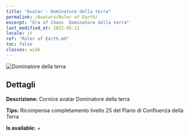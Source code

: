 ```yaml
---
title: "Avatar - Dominatore della terra"
permalink: /Avatars/Ruler of Earth/
excerpt: "Era of Chaos  Dominatore della terra"
last_modified_at: 2021-05-11
locale: it
ref: "Ruler of Earth.md"
toc: false
classes: wide
---
```

 ![Dominatore della terra](/images/a/avatarFrame_40.png)

## Dettagli

 **Descrizione:** Cornice avatar Dominatore della terra 

 **Tips:** Ricompensa completamento livello 25 del Piano di Confluenza della Terra 

 **Is available:**  + 

